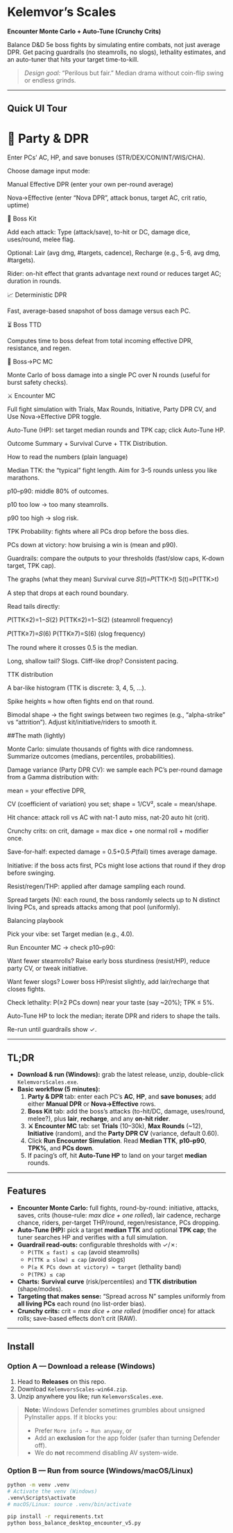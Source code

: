 # Kelemvor’s Scales
**Encounter Monte Carlo + Auto-Tune (Crunchy Crits)**

Balance D&D 5e boss fights by simulating entire combats, not just average DPR. Get pacing guardrails (no steamrolls, no slogs), lethality estimates, and an auto-tuner that hits your target time-to-kill.

> *Design goal:* “Perilous but fair.” Median drama without coin-flip swing or endless grinds.

---

## Quick UI Tour

# 👥 Party & DPR

Enter PCs’ AC, HP, and save bonuses (STR/DEX/CON/INT/WIS/CHA).

Choose damage input mode:

Manual Effective DPR (enter your own per-round average)

Nova→Effective (enter “Nova DPR”, attack bonus, target AC, crit ratio, uptime)

🧰 Boss Kit

Add each attack: Type (attack/save), to-hit or DC, damage dice, uses/round, melee flag.

Optional: Lair (avg dmg, #targets, cadence), Recharge (e.g., 5-6, avg dmg, #targets).

Rider: on-hit effect that grants advantage next round or reduces target AC; duration in rounds.

📈 Deterministic DPR

Fast, average-based snapshot of boss damage versus each PC.

⏳ Boss TTD

Computes time to boss defeat from total incoming effective DPR, resistance, and regen.

🎯 Boss→PC MC

Monte Carlo of boss damage into a single PC over N rounds (useful for burst safety checks).

⚔️ Encounter MC

Full fight simulation with Trials, Max Rounds, Initiative, Party DPR CV, and Use Nova→Effective DPR toggle.

Auto-Tune (HP): set target median rounds and TPK cap; click Auto-Tune HP.

Outcome Summary + Survival Curve + TTK Distribution.

How to read the numbers (plain language)

Median TTK: the “typical” fight length. Aim for 3–5 rounds unless you like marathons.

p10–p90: middle 80% of outcomes.

p10 too low → too many steamrolls.

p90 too high → slog risk.

TPK Probability: fights where all PCs drop before the boss dies.

PCs down at victory: how bruising a win is (mean and p90).

Guardrails: compare the outputs to your thresholds (fast/slow caps, K-down target, TPK cap).

The graphs (what they mean)
Survival curve 
𝑆(𝑡)=𝑃(TTK>𝑡)
S(t)=P(TTK>t)

A step that drops at each round boundary.

Read tails directly:

𝑃(TTK≤2)=1−𝑆(2)
P(TTK≤2)=1−S(2) (steamroll frequency)

𝑃(TTK≥7)=𝑆(6)
P(TTK≥7)=S(6) (slog frequency)

The round where it crosses 0.5 is the median.

Long, shallow tail? Slogs. Cliff-like drop? Consistent pacing.

TTK distribution

A bar-like histogram (TTK is discrete: 3, 4, 5, …).

Spike heights ≈ how often fights end on that round.

Bimodal shape → the fight swings between two regimes (e.g., “alpha-strike” vs “attrition”).
Adjust kit/initiative/riders to smooth it.

##The math (lightly)

Monte Carlo: simulate thousands of fights with dice randomness. Summarize outcomes (medians, percentiles, probabilities).

Damage variance (Party DPR CV): we sample each PC’s per-round damage from a Gamma distribution with:

mean = your effective DPR,

CV (coefficient of variation) you set; shape = 1/CV², scale = mean/shape.

Hit chance: attack roll vs AC with nat-1 auto miss, nat-20 auto hit (crit).

Crunchy crits: on crit, damage = max dice + one normal roll + modifier once.

Save-for-half: expected damage = 0.5+0.5⋅𝑃(fail) times average damage.

Initiative: if the boss acts first, PCs might lose actions that round if they drop before swinging.

Resist/regen/THP: applied after damage sampling each round.

Spread targets (N): each round, the boss randomly selects up to N distinct living PCs, and spreads attacks among that pool (uniformly).

Balancing playbook

Pick your vibe: set Target median (e.g., 4.0).

Run Encounter MC → check p10–p90:

Want fewer steamrolls? Raise early boss sturdiness (resist/HP), reduce party CV, or tweak initiative.

Want fewer slogs? Lower boss HP/resist slightly, add lair/recharge that closes fights.

Check lethality: P(≥2 PCs down) near your taste (say ~20%); TPK ≤ 5%.

Auto-Tune HP to lock the median; iterate DPR and riders to shape the tails.

Re-run until guardrails show ✓.

---

## TL;DR

- **Download & run (Windows):** grab the latest release, unzip, double-click `KelemvorsScales.exe`.
- **Basic workflow (5 minutes):**
  1. **Party & DPR** tab: enter each PC’s **AC**, **HP**, and **save bonuses**; add either **Manual DPR** or **Nova→Effective** rows.
  2. **Boss Kit** tab: add the boss’s attacks (to-hit/DC, damage, uses/round, melee?), plus **lair**, **recharge**, and any **on-hit rider**.
  3. **⚔️ Encounter MC** tab: set **Trials** (10–30k), **Max Rounds** (~12), **Initiative** (random), and the **Party DPR CV** (variance, default 0.60).
  4. Click **Run Encounter Simulation**. Read **Median TTK**, **p10–p90**, **TPK%**, and **PCs down**.
  5. If pacing’s off, hit **Auto-Tune HP** to land on your target **median** rounds.

---

## Features

- **Encounter Monte Carlo:** full fights, round-by-round: initiative, attacks, saves, crits (house-rule: *max dice + one rolled*), lair cadence, recharge chance, riders, per-target THP/round, regen/resistance, PCs dropping.
- **Auto-Tune (HP):** pick a target **median TTK** and optional **TPK cap**; the tuner searches HP and verifies with a full simulation.
- **Guardrail read-outs:** configurable thresholds with ✓/✗:
  - `P(TTK ≤ fast) ≤ cap` (avoid steamrolls)
  - `P(TTK ≥ slow) ≤ cap` (avoid slogs)
  - `P(≥ K PCs down at victory) ≈ target` (lethality band)
  - `P(TPK) ≤ cap`
- **Charts:** **Survival curve** (risk/percentiles) and **TTK distribution** (shape/modes).
- **Targeting that makes sense:** “Spread across N” samples uniformly from **all living PCs** each round (no list-order bias).
- **Crunchy crits:** crit = *max dice + one rolled* (modifier once) for attack rolls; save-based effects don’t crit (RAW).

---

## Install

### Option A — Download a release (Windows)
1. Head to **Releases** on this repo.
2. Download `KelemvorsScales-win64.zip`.
3. Unzip anywhere you like; run `KelemvorsScales.exe`.

> **Note:** Windows Defender sometimes grumbles about unsigned PyInstaller apps. If it blocks you:
> - Prefer `More info → Run anyway`, or
> - Add an **exclusion** for the app folder (safer than turning Defender off).
> - We do **not** recommend disabling AV system-wide.

### Option B — Run from source (Windows/macOS/Linux)
```bash
python -m venv .venv
# Activate the venv (Windows)
.venv\Scripts\activate
# macOS/Linux: source .venv/bin/activate

pip install -r requirements.txt
python boss_balance_desktop_encounter_v5.py
